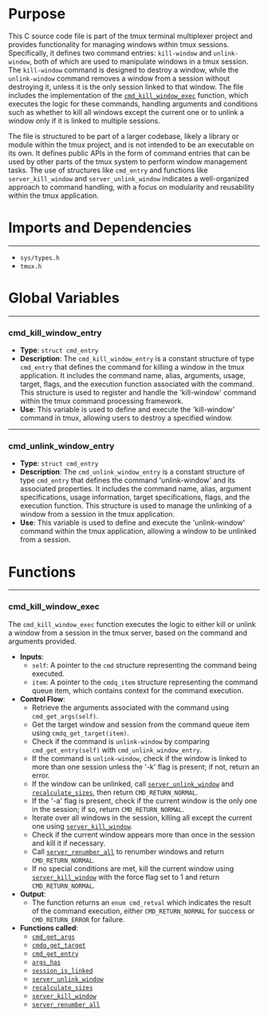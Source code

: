 # Purpose
This C source code file is part of the tmux terminal multiplexer project and provides functionality for managing windows within tmux sessions. Specifically, it defines two command entries: `kill-window` and `unlink-window`, both of which are used to manipulate windows in a tmux session. The `kill-window` command is designed to destroy a window, while the `unlink-window` command removes a window from a session without destroying it, unless it is the only session linked to that window. The file includes the implementation of the [`cmd_kill_window_exec`](#cmd_kill_window_exec) function, which executes the logic for these commands, handling arguments and conditions such as whether to kill all windows except the current one or to unlink a window only if it is linked to multiple sessions.

The file is structured to be part of a larger codebase, likely a library or module within the tmux project, and is not intended to be an executable on its own. It defines public APIs in the form of command entries that can be used by other parts of the tmux system to perform window management tasks. The use of structures like `cmd_entry` and functions like `server_kill_window` and `server_unlink_window` indicates a well-organized approach to command handling, with a focus on modularity and reusability within the tmux application.
# Imports and Dependencies

---
- `sys/types.h`
- `tmux.h`


# Global Variables

---
### cmd_kill_window_entry
- **Type**: `struct cmd_entry`
- **Description**: The `cmd_kill_window_entry` is a constant structure of type `cmd_entry` that defines the command for killing a window in the tmux application. It includes the command name, alias, arguments, usage, target, flags, and the execution function associated with the command. This structure is used to register and handle the 'kill-window' command within the tmux command processing framework.
- **Use**: This variable is used to define and execute the 'kill-window' command in tmux, allowing users to destroy a specified window.


---
### cmd_unlink_window_entry
- **Type**: `struct cmd_entry`
- **Description**: The `cmd_unlink_window_entry` is a constant structure of type `cmd_entry` that defines the command 'unlink-window' and its associated properties. It includes the command name, alias, argument specifications, usage information, target specifications, flags, and the execution function. This structure is used to manage the unlinking of a window from a session in the tmux application.
- **Use**: This variable is used to define and execute the 'unlink-window' command within the tmux application, allowing a window to be unlinked from a session.


# Functions

---
### cmd_kill_window_exec<!-- {{#callable:cmd_kill_window_exec}} -->
The `cmd_kill_window_exec` function executes the logic to either kill or unlink a window from a session in the tmux server, based on the command and arguments provided.
- **Inputs**:
    - `self`: A pointer to the `cmd` structure representing the command being executed.
    - `item`: A pointer to the `cmdq_item` structure representing the command queue item, which contains context for the command execution.
- **Control Flow**:
    - Retrieve the arguments associated with the command using `cmd_get_args(self)`.
    - Get the target window and session from the command queue item using `cmdq_get_target(item)`.
    - Check if the command is `unlink-window` by comparing `cmd_get_entry(self)` with `cmd_unlink_window_entry`.
    - If the command is `unlink-window`, check if the window is linked to more than one session unless the '-k' flag is present; if not, return an error.
    - If the window can be unlinked, call [`server_unlink_window`](server-fn.c.driver.md#server_unlink_window) and [`recalculate_sizes`](resize.c.driver.md#recalculate_sizes), then return `CMD_RETURN_NORMAL`.
    - If the '-a' flag is present, check if the current window is the only one in the session; if so, return `CMD_RETURN_NORMAL`.
    - Iterate over all windows in the session, killing all except the current one using [`server_kill_window`](server-fn.c.driver.md#server_kill_window).
    - Check if the current window appears more than once in the session and kill it if necessary.
    - Call [`server_renumber_all`](server-fn.c.driver.md#server_renumber_all) to renumber windows and return `CMD_RETURN_NORMAL`.
    - If no special conditions are met, kill the current window using [`server_kill_window`](server-fn.c.driver.md#server_kill_window) with the force flag set to 1 and return `CMD_RETURN_NORMAL`.
- **Output**:
    - The function returns an `enum cmd_retval` which indicates the result of the command execution, either `CMD_RETURN_NORMAL` for success or `CMD_RETURN_ERROR` for failure.
- **Functions called**:
    - [`cmd_get_args`](cmd.c.driver.md#cmd_get_args)
    - [`cmdq_get_target`](cmd-queue.c.driver.md#cmdq_get_target)
    - [`cmd_get_entry`](cmd.c.driver.md#cmd_get_entry)
    - [`args_has`](arguments.c.driver.md#args_has)
    - [`session_is_linked`](session.c.driver.md#session_is_linked)
    - [`server_unlink_window`](server-fn.c.driver.md#server_unlink_window)
    - [`recalculate_sizes`](resize.c.driver.md#recalculate_sizes)
    - [`server_kill_window`](server-fn.c.driver.md#server_kill_window)
    - [`server_renumber_all`](server-fn.c.driver.md#server_renumber_all)


